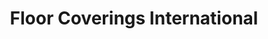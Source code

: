 ---
title: "Floor Coverings International"
url: /flagstaff/floor-coverings-international/
shop: carpet
---